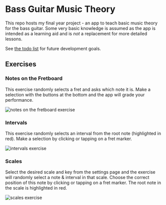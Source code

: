 # Bass Guitar Music Theory

This repo hosts my final year project - an app to teach basic music theory for the bass guitar. Some very basic knowledge is assumed as the app is intended as a learning aid and is *not* a replacement for more detailed lessons.

See [the todo list](todo.md) for future development goals.

## Exercises

### Notes on the Fretboard
This exercise randomly selects a fret and asks which note it is. Make a selection with the buttons at the bottom and the app will grade your performance.

![notes on the fretboard exercise](http://www.joehaines.co.uk/assets/img/notes-on-fretboard.png)

### Intervals
This exercise randomly selects an interval from the root note (highlighted in red). Make a selection by clicking or tapping on a fret marker.

![intervals exercise](http://www.joehaines.co.uk/assets/img/intervals.png)

### Scales
Select the desired scale and key from the settings page and the exercise will randomly select a note & interval in that scale. Choose the correct position of this note by clicking or tapping on a fret marker. The root note in the scale is highlighted in red.

![scales exercise](http://www.joehaines.co.uk/assets/img/scales.png)
